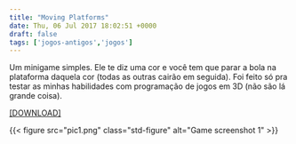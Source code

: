 ```yaml
---
title: "Moving Platforms"
date: Thu, 06 Jul 2017 18:02:51 +0000
draft: false
tags: ['jogos-antigos','jogos']
---
```


Um minigame simples. Ele te diz uma cor e você tem que parar a bola na plataforma daquela cor (todas as outras cairão em seguida). Foi feito só pra testar as minhas habilidades com programação de jogos em 3D (não são lá grande coisa).

[\[DOWNLOAD\]](https://www.dropbox.com/s/2qodkom4mvv0y2n/Moving%20Platforms.rar?dl=0)

{{< figure src="pic1.png" class="std-figure" alt="Game screenshot 1" >}}